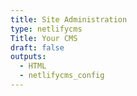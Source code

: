 ```yaml
---
title: Site Administration
type: netlifycms
Title: Your CMS
draft: false
outputs:
  - HTML
  - netlifycms_config
---
```

